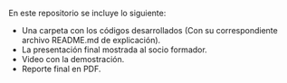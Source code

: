 En este repositorio se incluye lo siguiente:

- Una carpeta con los códigos desarrollados (Con su correspondiente archivo README.md de explicación).
- La presentación final mostrada al socio formador.
- Video con la demostración.
- Reporte final en PDF.

